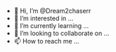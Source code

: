 - 👋 Hi, I’m @Dream2chaserr
- 👀 I’m interested in ...
- 🌱 I’m currently learning ...
- 💞️ I’m looking to collaborate on ...
- 📫 How to reach me ...

<!---
Dream2chaserr/Dream2chaserr is a ✨ special ✨ repository because its `README.md` (this file) appears on your GitHub profile.
You can click the Preview link to take a look at your changes.
--->
